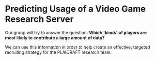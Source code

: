 # Predicting Usage of a Video Game Research Server

Our group will try to answer the question: **Which 'kinds' of players are most likely to contribute a large amount of data?**

We can use this information in order to help create an effective, targeted recruiting strategy for the PLAICRAFT research team.


